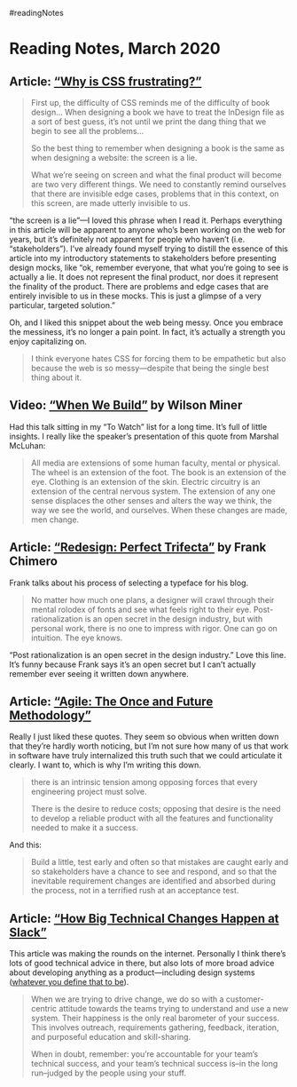 #readingNotes

# Reading Notes, March 2020

## Article: [“Why is CSS frustrating?”](https://www.robinrendle.com/notes/why-is-css-frustrating.html)

> First up, the difficulty of CSS reminds me of the difficulty of book design... When designing a book we have to treat the InDesign file as a sort of best guess, it’s not until we print the dang thing that we begin to see all the problems...
>
> So the best thing to remember when designing a book is the same as when designing a website: the screen is a lie.
> 
> What we’re seeing on screen and what the final product will become are two very different things. We need to constantly remind ourselves that there are invisible edge cases, problems that in this context, on this screen, are made utterly invisible to us.

“the screen is a lie”—I loved this phrase when I read it. Perhaps everything in this article will be apparent to anyone who’s been working on the web for years, but it’s definitely not apparent for people who haven’t (i.e. “stakeholders”). I’ve already found myself trying to distill the essence of this article into my introductory statements to stakeholders before presenting design mocks, like “ok, remember everyone, that what you’re going to see is actually a lie. It does not represent the final product, nor does it represent the finality of the product. There are problems and edge cases that are entirely invisible to us in these mocks. This is just a glimpse of a very particular, targeted solution.”

Oh, and I liked this snippet about the web being messy. Once you embrace the messiness, it’s no longer a pain point. In fact, it’s actually a strength you enjoy capitalizing on.

> I think everyone hates CSS for forcing them to be empathetic but also because the web is so messy—despite that being the single best thing about it.

## Video: [“When We Build”](https://vimeo.com/34017777) by Wilson Miner

Had this talk sitting in my “To Watch” list for a long time. It’s full of little insights. I really like the speaker’s presentation of this quote from Marshal McLuhan:

> All media are extensions of some human faculty, mental or physical. The wheel is an extension of the foot. The book is an extension of the eye. Clothing is an extension of the skin. Electric circuitry is an extension of the central nervous system. The extension of any one sense displaces the other senses and alters the way we think, the way we see the world, and ourselves. When these changes are made, men change. 

## Article: [“Redesign: Perfect Trifecta”](https://www.frankchimero.com/blog/2020/perfecta-trifecta/) by Frank Chimero

Frank talks about his process of selecting a typeface for his blog.

> No matter how much one plans, a designer will crawl through their mental rolodex of fonts and see what feels right to their eye. Post-rationalization is an open secret in the design industry, but with personal work, there is no one to impress with rigor. One can go on intuition. The eye knows.

“Post rationalization is an open secret in the design industry.” Love this line. It’s funny because Frank says it’s an open secret but I can’t actually remember ever seeing it written down anywhere.

## Article: [“Agile: The Once and Future Methodology”](https://smartbear.com/blog/develop/agile-the-once-and-future-methodology/)

Really I just liked these quotes. They seem so obvious when written down that they’re hardly worth noticing, but I’m not sure how many of us that work in software have truly internalized this truth such that we could articulate it clearly. I want to, which is why I’m writing this down.

> there is an intrinsic tension among opposing forces that every engineering project must solve.
>
> There is the desire to reduce costs; opposing that desire is the need to develop a reliable product with all the features and functionality needed to make it a success.

And this:

> Build a little, test early and often so that mistakes are caught early and so stakeholders have a chance to see and respond, and so that the inevitable requirement changes are identified and absorbed during the process, not in a terrified rush at an acceptance test.

## Article: [“How Big Technical Changes Happen at Slack”](https://slack.engineering/how-big-technical-changes-happen-at-slack-f1569d25ee7b)

This article was making the rounds on the internet. Personally I think there’s lots of good technical advice in there, but also lots of more broad advice about developing anything as a product—including design systems ([whatever you define that to be](https://blog.jim-nielsen.com/2020/design-systems-and-airplanes/)).

> When we are trying to drive change, we do so with a customer-centric attitude towards the teams trying to understand and use a new system. Their happiness is the only real barometer of your success. This involves outreach, requirements gathering, feedback, iteration, and purposeful education and skill-sharing.
> 
> When in doubt, remember: you’re accountable for your team’s technical success, and your team’s technical success is–in the long run–judged by the people using your stuff.
